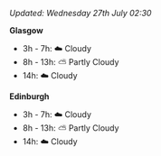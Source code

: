 *Updated: Wednesday 27th July 02:30*

**Glasgow**

* 3h - 7h: :cloud: Cloudy
* 8h - 13h: :partly_sunny: Partly Cloudy
* 14h: :cloud: Cloudy

**Edinburgh**

* 3h - 7h: :cloud: Cloudy
* 8h - 13h: :partly_sunny: Partly Cloudy
* 14h: :cloud: Cloudy
